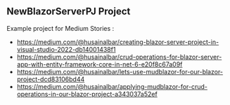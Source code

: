 ## NewBlazorServerPJ Project
Example project for Medium Stories : 

- https://medium.com/@husainalbar/creating-blazor-server-project-in-visual-studio-2022-db14001438f1
- https://medium.com/@husainalbar/crud-operations-for-blazor-server-app-with-entity-framework-core-in-net-6-e20f8c67a09f
- https://medium.com/@husainalbar/lets-use-mudblazor-for-our-blazor-project-dcd83106bd44
- https://medium.com/@husainalbar/applying-mudblazor-for-crud-operations-in-our-blazor-project-a343037a52ef